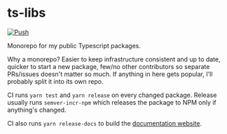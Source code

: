 # ts-libs
[![Push](https://github.com/erosson/ts-libs/actions/workflows/push.yml/badge.svg)](https://github.com/erosson/ts-libs/actions/workflows/push.yml)

Monorepo for my public Typescript packages.

Why a monorepo? Easier to keep infrastructure consistent and up to date, quicker to start a new package, few/no other contributors so separate PRs/issues doesn't matter so much. If anything in here gets popular, I'll probably split it into its own repo.

CI runs `yarn test` and `yarn release` on every changed package. Release usually runs `semver-incr-npm` which releases the package to NPM only if anything's changed.

CI also runs `yarn release-docs` to build the [documentation website](https://erosson.github.io/ts-libs/).
